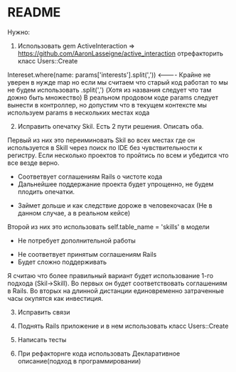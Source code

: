 # README

Нужно:
1. Использовать gem ActiveInteraction => https://github.com/AaronLasseigne/active_interaction отрефакторить класс Users::Create 

Intereset.where(name: params['interests'].split(',')) <---- Крайне не уверен в нужде map но если мы считаем что старый код работал то мы не будем использовать .split(',') (Хотя из названия следует что там дожно быть множество)
В реальном продовом коде params следует вынести в контроллер, но допустим что в текущем контексте мы используем params в нескольких местах кода

2. Исправить опечатку Skil. Есть 2 пути решения. Описать оба.

Первый из них это переиминовать Skil во всех местах где он используется в Skill через поиск по IDE без чувствительности к регистру. Если несколько проектов то пройтись по всем и убедится что все везде верно.
+ Соответвует соглашениям Rails о чистоте кода
+ Дальнейшее поддержание проекта будет упрощенно, не будем плодить опечатки.
- Займет дольше и как следствие дороже в человекочасах (Не в данном случае, а в реальном кейсе)

Второй из них это использовать 
self.table_name = 'skills' в модели
+ Не потребует дополнительной работы
- Не соответвует принятым соглашениям Rails
- Будет сложно поддерживать

Я считаю что более правильный вариант будет использование 1-го подхода (Skil->Skill).
Во первых он будет соответствовать соглашениям в Rails.
Во вторых на длинной дистанции единовременно затраченные часы окупятся как инвестиция.

3. Исправить связи


4. Поднять Rails приложение и в нем использовать класс Users::Create
5. Написать тесты
6. При рефакторнге кода использовать Декларативное описание(подход в программировании)
